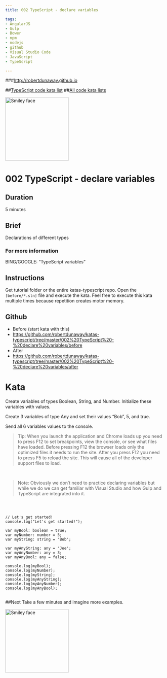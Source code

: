 ```yaml
---
title: 002 TypeScript - declare variables

tags: 
- AngularJS
- Gulp
- Bower
- npm
- nodejs
- github
- Visual Studio Code
- JavaScript
- TypeScript

---
```


###http://robertdunaway.github.io

##[TypeScript code kata list](http://mycodekatas.github.io/typescript.html)
##[All code kata lists](http://mycodekatas.github.io/)

 <img src="https://raw.githubusercontent.com/robertdunaway/katas-typescript/master/katas-TS-logo.png" alt="Smiley face" height="200" width="200"> 

# 002 TypeScript - declare variables

## Duration
5 minutes

## Brief
Declarations of different types

### For more information 
BING/GOOGLE: “TypeScript variables”

## Instructions
Get tutorial folder or the entire katas-typescript repo.
Open the `[before/*.sln]` file and execute the kata.
Feel free to execute this kata multiple times because repetition creates motor memory.

## Github
 - Before (start kata with this)
  - https://github.com/robertdunaway/katas-typescript/tree/master/002%20TypeScript%20-%20declare%20variables/before
 - After
  - https://github.com/robertdunaway/katas-typescript/tree/master/002%20TypeScript%20-%20declare%20variables/after


# Kata
Create variables of types Boolean, String, and Number.  Initialize these variables with values.
<br>

Create 3 variables of type Any and set their values “Bob”, 5, and true.
<br>

Send all 6 variables values to the console.
<br>

> Tip: When you launch the application and Chrome loads up you need to press F12 to set breakpoints, view the console, or see what files have loaded.  Before pressing F12 the browser loads only the optimized files it needs to run the site.  After you press F12 you need to press F5 to reload the site.  This will cause all of the developer support files to load.

<br>

> Note: Obviously we don’t need to practice declaring variables but
> while we do we can get familiar with Visual Studio and how Gulp and
> TypeScript are integrated into it.


<br>


```

// Let's get started!
console.log("Let's get started!");

var myBool: boolean = true;
var myNumber: number = 5;
var myString: string = 'Bob';

var myAnyString: any = 'Joe';
var myAnyNumber: any = 3;
var myAnyBool: any = false;

console.log(myBool);
console.log(myNumber);
console.log(myString);
console.log(myAnyString);
console.log(myAnyNumber);
console.log(myAnyBool);


```


##Next
Take a few minutes and imagine more examples. 

 <img src="https://raw.githubusercontent.com/robertdunaway/katas-typescript/master/katas-TS-logo.png" alt="Smiley face" height="200" width="200"> 
